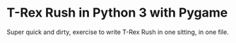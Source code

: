 # T-Rex Rush in Python 3 with Pygame

Super quick and dirty, exercise to write T-Rex Rush in one sitting, in one file.
